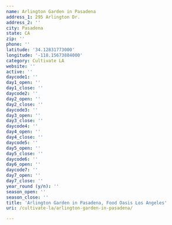```yaml
---
name: Arlington Garden in Pasadena
address_1: 295 Arlington Dr.
address_2: ''
city: Pasadena
state: CA
zip: ''
phone: ''
latitude: '34.12831773000'
longitude: '-118.15673884000'
category: Cultivate LA
website: ''
active: ''
daycode1: ''
day1_open: ''
day1_close: ''
daycode2: ''
day2_open: ''
day2_close: ''
daycode3: ''
day3_open: ''
day3_close: ''
daycode4: ''
day4_open: ''
day4_close: ''
daycode5: ''
day5_open: ''
day5_close: ''
daycode6: ''
day6_open: ''
daycode7: ''
day7_open: ''
day7_close: ''
year_round (y/n): ''
season_open: ''
season_close: ''
title: 'Arlington Garden in Pasadena, Food Oasis Los Angeles'
uri: /cultivate-la/arlington-garden-in-pasadena/

---
```

